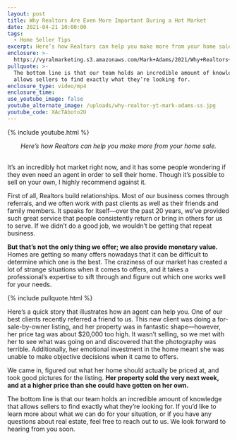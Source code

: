 ```yaml
---
layout: post
title: Why Realtors Are Even More Important During a Hot Market
date: 2021-04-21 10:00:00
tags:
  - Home Seller Tips
excerpt: Here’s how Realtors can help you make more from your home sale.
enclosure: >-
  https://vyralmarketing.s3.amazonaws.com/Mark+Adams/2021/Why+Realtors+Are+Even+More+Important+During+a+Hot+Market.mp4
pullquote: >-
  The bottom line is that our team holds an incredible amount of knowledge that
  allows sellers to find exactly what they’re looking for.
enclosure_type: video/mp4
enclosure_time:
use_youtube_image: false
youtube_alternate_image: /uploads/why-realtor-yt-mark-adams-ss.jpg
youtube_code: XAcTAboto2U
---
```

{% include youtube.html %}

<center><em>Here&rsquo;s how Realtors can help you make more from your home sale.</em></center>

<center>&nbsp;</center>

It’s an incredibly hot market right now, and it has some people wondering if they even need an agent in order to sell their home. Though it’s possible to sell on your own, I highly recommend against it.

First of all, Realtors build relationships. Most of our business comes through referrals, and we often work with past clients as well as their friends and family members. It speaks for itself—over the past 20 years, we’ve provided such great service that people consistently return or bring in others for us to serve. If we didn’t do a good job, we wouldn’t be getting that repeat business.

**But that’s not the only thing we offer; we also provide monetary value.** Homes are getting so many offers nowadays that it can be difficult to determine which one is the best. The craziness of our market has created a lot of strange situations when it comes to offers, and it takes a professional’s expertise to sift through and figure out which one works well for your needs.

{% include pullquote.html %}

Here’s a quick story that illustrates how an agent can help you. One of our best clients recently referred a friend to us. This new client was doing a for-sale-by-owner listing, and her property was in fantastic shape—however, her price tag was about $20,000 too high. It wasn’t selling, so we met with her to see what was going on and discovered that the photography was terrible. Additionally, her emotional investment in the home meant she was unable to make objective decisions when it came to offers.&nbsp;

We came in, figured out what her home should actually be priced at, and took good pictures for the listing. **Her property sold the very next week, and at a higher price than she could have gotten on her own.**

The bottom line is that our team holds an incredible amount of knowledge that allows sellers to find exactly what they’re looking for. If you’d like to learn more about what we can do for your situation, or if you have any questions about real estate, feel free to reach out to us. We look forward to hearing from you soon.
